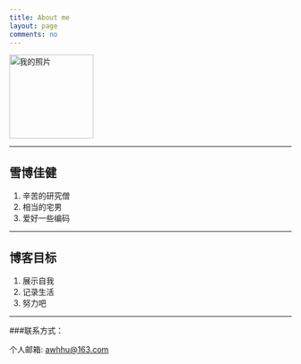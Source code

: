 ```yaml
---
title: About me
layout: page
comments: no
---
```

<img src="http://c.hiphotos.bdimg.com/album/s%3D550%3Bq%3D90%3Bc%3Dxiangce%2C100%2C100/sign=94eb27adaf6eddc422e7b4fe09e0c7c0/1ad5ad6eddc451da1bd405a3b4fd5266d0163253.jpg?referer=71db8b3d41a98226e1d61e177e32&x=.jpg" alt="我的照片" title="头像" width=150/>

---
## 雪博佳健
1. 辛苦的研究僧
2. 相当的宅男
3. 爱好一些编码

---
## 博客目标
1. 展示自我
2. 记录生活
3. 努力吧

----
###联系方式：        

个人邮箱: [awhhu@163.com](mailto:awhhu@163.com)



